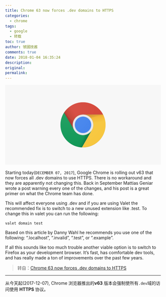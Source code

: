 ```yaml
---
title: Chrome 63 now forces .dev domains to HTTPS
categories:
  - chrome
tags:
  - google
  - 转载
toc: true
author: 虢國技酱
comments: true
date: 2018-01-04 16:35:24
description:
original:
permalink:
---
```



![](/images/google/google-chrome.png)

<!-- more -->

Starting today(`DECEMBER 07, 2017`), Google Chrome is rolling out v63 that now forces all .dev domains to use HTTPS. There is no workaround and they are apparently not changing this. Back in September Mattias Geniar wrote a post warning every one of the changes, and his post is a great primer on what the Chrome team has done.

This will affect everyone using .dev and if you are using Valet the recommended fix is to switch to a new unused extension like .test. To change this in valet you can run the following:

```
valet domain test
```

Based on this article by Danny Wahl he recommends you use one of the following: “.localhost”, “.invalid”, “.test”, or “.example”.

If all this sounds like too much trouble another viable option is to switch to Firefox as your development browser. It’s fast, has comfortable dev tools, and has really made a ton of improvements over the past few years.

> 转自：[Chrome 63 now forces .dev domains to HTTPS](https://laravel-news.com/chrome-63-now-forces-dev-domains-https)

---

从今天起(2017-12-07), Chrome 浏览器推出的**v63** 版本会强制使所有`.dev`域的访问使用 **HTTPS** 协议。
